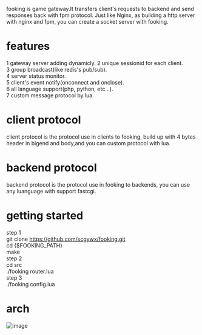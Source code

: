 fooking is game gateway.It transfers client's requests to backend and send responses back with fpm protocol.
Just like Nginx, as building a http server with nginx and fpm, you can create a socket server with fooking.    

# features
1 gateway server adding dynamicly.
2 unique sessionid for each client.   
3 group broadcast(like redis's pub/sub).   
4 server status monitor.   
5 client's event notify(onconnect and onclose).   
6 all language support(php, python, etc...).   
7 custom message protocol by lua.   

# client protocol
client protocol is the protocol use in clients to fooking, build up with 4 bytes header in bigend and body,and you can custom protocol with lua. 

# backend protocol
backend protocol is the protocol use in fooking to backends, you can use any luanguage with support fastcgi.

# getting started
step 1   
   git clone https://github.com/scgywx/fooking.git   
   cd {$FOOKING_PATH}   
   make   
step 2   
   cd src   
   ./fooking router.lua   
step 3   
   ./fooking config.lua   

# arch
![image](http://static.oschina.net/uploads/space/2014/1209/222447_G7Ft_140911.jpg)

